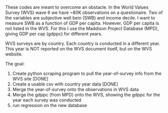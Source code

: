 These codes are meant to overcome an obstacle.
In the World Values Survey (WVS) wave 6 we have ~80K observations on a questionaire.
Two of the variables are subjective well bein (SWB) and income decile.
I want to measure SWB as a function of GDP per capita. However, GDP per capita is not listed in the WVS.
For this I use the Maddison Project Database (MPD), giving GDP per cap (gdppc) for different years.

WVS surveys are by country. Each country is conducted in a different year. 
This year is NOT reported on the WVS document itself, but on the WVS website.

The goal:
1. Create python scraping program to pull the year-of-survey info from the WVS site [DONE]
2. Create a usable csv with country year data [DONE]
3. Merge the year-of-survey onto the observations in WVS data
4. Merge the gdppc (from MPD) onto the WVS, showing the gdppc for the year each survey was conducted
5. run regression on the new database

